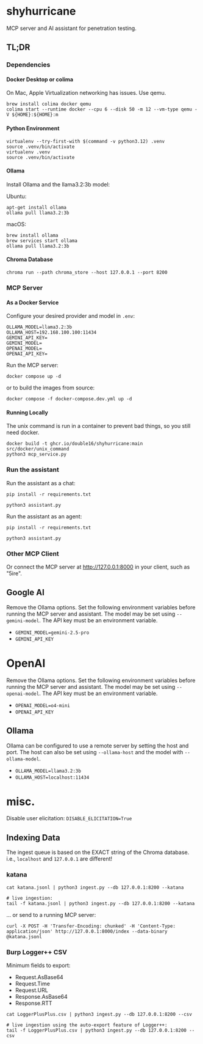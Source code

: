 # shyhurricane

MCP server and AI assistant for penetration testing.

## TL;DR

### Dependencies

#### Docker Desktop or colima

On Mac, Apple Virtualization networking has issues. Use qemu.

```shell
brew install colima docker qemu
colima start --runtime docker --cpu 6 --disk 50 -m 12 --vm-type qemu -V ${HOME}:${HOME}:m
```

#### Python Environment

```shell
virtualenv --try-first-with $(command -v python3.12) .venv
source .venv/bin/activate
virtualenv .venv
source .venv/bin/activate
```

#### Ollama

Install Ollama and the llama3.2:3b model:

Ubuntu:

```shell
apt-get install ollama
ollama pull llama3.2:3b
```

macOS:

```shell
brew install ollama
brew services start ollama
ollama pull llama3.2:3b
```

#### Chroma Database

```shell
chroma run --path chroma_store --host 127.0.0.1 --port 8200 
```

### MCP Server

#### As a Docker Service

Configure your desired provider and model in `.env`:

```shell
OLLAMA_MODEL=llama3.2:3b
OLLAMA_HOST=192.168.100.100:11434
GEMINI_API_KEY=
GEMINI_MODEL=
OPENAI_MODEL=
OPENAI_API_KEY=
```

Run the MCP server:

```shell
docker compose up -d
```

or to build the images from source:

```shell
docker compose -f docker-compose.dev.yml up -d
```

#### Running Locally

The unix command is run in a container to prevent bad things, so you still need docker.

```shell
docker build -t ghcr.io/double16/shyhurricane:main src/docker/unix_command
python3 mcp_service.py
```

### Run the assistant

Run the assistant as a chat:

```shell
pip install -r requirements.txt

python3 assistant.py
```

Run the assistant as an agent:

```shell
pip install -r requirements.txt

python3 assistant.py
```

### Other MCP Client

Or connect the MCP server at http://127.0.0.1:8000 in your client, such as "5ire".

## Google AI

Remove the Ollama options. Set the following environment variables before running the MCP server and assistant. The
model may be set using `--gemini-model`. The API key must be an environment variable.

- `GEMINI_MODEL=gemini-2.5-pro`
- `GEMINI_API_KEY`

# OpenAI

Remove the Ollama options. Set the following environment variables before running the MCP server and assistant. The
model may be set using `--openai-model`. The API key must be an environment variable.

- `OPENAI_MODEL=o4-mini`
- `OPENAI_API_KEY`

## Ollama

Ollama can be configured to use a remote server by setting the host and port. The host can also be set using
`--ollama-host` and the
model with `--ollama-model`.

- `OLLAMA_MODEL=llama3.2:3b`
- `OLLAMA_HOST=localhost:11434`

# misc.

Disable user elicitation:
`DISABLE_ELICITATION=True`

## Indexing Data

The ingest queue is based on the EXACT string of the Chroma database. i.e., `localhost` and `127.0.0.1` are different!

### katana

```shell
cat katana.jsonl | python3 ingest.py --db 127.0.0.1:8200 --katana

# live ingestion:
tail -f katana.jsonl | python3 ingest.py --db 127.0.0.1:8200 --katana
```

... or send to a running MCP server:

```shell
curl -X POST -H 'Transfer-Encoding: chunked' -H 'Content-Type: application/json' http://127.0.0.1:8000/index --data-binary @katana.jsonl
```

### Burp Logger++ CSV

Minimum fields to export:

- Request.AsBase64
- Request.Time
- Request.URL
- Response.AsBase64
- Response.RTT

```shell
cat LoggerPlusPlus.csv | python3 ingest.py --db 127.0.0.1:8200 --csv

# live ingestion using the auto-export feature of Logger++:
tail -f LoggerPlusPlus.csv | python3 ingest.py --db 127.0.0.1:8200 --csv
```
